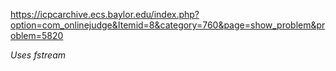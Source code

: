 https://icpcarchive.ecs.baylor.edu/index.php?option=com_onlinejudge&Itemid=8&category=760&page=show_problem&problem=5820

<i>Uses fstream</i>